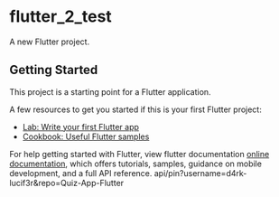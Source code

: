 # flutter_2_test

A new Flutter project.

## Getting Started

This project is a starting point for a Flutter application.

A few resources to get you started if this is your first Flutter project:

- [Lab: Write your first Flutter app](https://flutter.dev/docs/get-started/codelab)
- [Cookbook: Useful Flutter samples](https://flutter.dev/docs/cookbook)

For help getting started with Flutter, view flutter documentation
[online documentation](https://flutter.dev/docs), which offers tutorials,
samples, guidance on mobile development, and a full API reference.
api/pin?username=d4rk-lucif3r&repo=Quiz-App-Flutter
